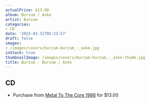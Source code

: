 ```yaml
---
actualPrice: $13.00
album: Burzum / Aske
artist: Burzum
categories:
- CD
date: '2023-03-31T05:23:57'
draft: false
images:
- /images/covers/burzum-burzum_-_aske.jpg
inStock: true
thumbnailImage: /images/covers/burzum-burzum_-_aske-thumb.jpg
title: Burzum - Burzum / Aske
---
```


## CD
* Purchase from [Metal To The Core 1986](https://metaltothecore1986.com/shop/burzum-burzum-aske-cd/) for $13.00
